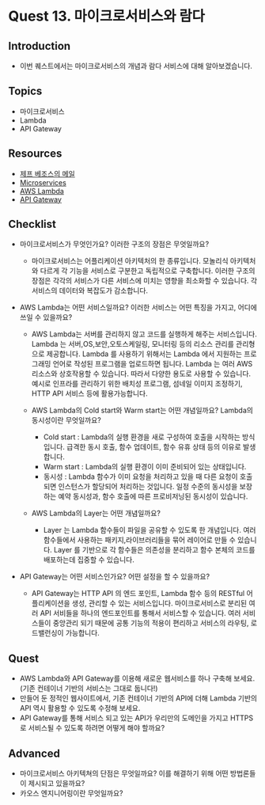# Quest 13. 마이크로서비스와 람다

## Introduction
* 이번 퀘스트에서는 마이크로서비스의 개념과 람다 서비스에 대해 알아보겠습니다.

## Topics
* 마이크로서비스
* Lambda
* API Gateway

## Resources
* [제프 베조스의 메일](https://news.hada.io/topic?id=638)
* [Microservices](https://www.redhat.com/ko/topics/microservices/what-are-microservices)
* [AWS Lambda](https://docs.aws.amazon.com/ko_kr/lambda/latest/dg/welcome.html)
* [API Gateway](https://docs.aws.amazon.com/ko_kr/apigateway/latest/developerguide/welcome.html)

## Checklist
* 마이크로서비스가 무엇인가요? 이러한 구조의 장점은 무엇일까요?
  * 마이크로서비스는 어플리케이션 아키텍처의 한 종류입니다.
모놀리식 아키텍처와 다르게 각 기능을 서비스로 구분한고 독립적으로 구축합니다.
이러한 구조의 장점은 각각의 서비스가 다른 서비스에 미치는 영향을 최소화할 수 있습니다.
각 서비스의 데이터와 복잡도가 감소합니다.

* AWS Lambda는 어떤 서비스일까요? 이러한 서비스는 어떤 특징을 가지고, 어디에 쓰일 수 있을까요?
  * AWS Lambda는 서버를 관리하지 않고 코드를 실행하게 해주는 서비스입니다.
Lambda 는 서버,OS,보안,오토스케일링, 모니터링 등의 리소스 관리를 관리형으로 제공합니다.
Lambda 를 사용하기 위해서는 Lambda 에서 지원하는 프로그래밍 언어로 작성된 프로그램을 업로드하면 됩니다.
Lambda 는 여러 AWS 리소스와 상호작용할 수 있습니다. 
따라서 다양한 용도로 사용할 수 있습니다.
예시로 인프라를 관리하기 위한 배치성 프로그램, 섬네일 이미지 조정하기, HTTP API 서비스 등에 활용가능합니다.

  * AWS Lambda의 Cold start와 Warm start는 어떤 개념일까요? Lambda의 동시성이란 무엇일까요?
    * Cold start : Lambda의 실행 환경을 새로 구성하여 호출을 시작하는 방식입니다.
급격한 동시 호출, 함수 업데이트, 함수 유휴 상태 등의 이유로 발생합니다.
    * Warm start : Lambda의 실행 환경이 이미 준비되어 있는 상태입니다.
    * 동시성 : Lambda 함수가 이미 요청을 처리하고 있을 때 다른 요청이 호출되면 인스턴스가 할당되어 처리하는 것입니다.
일정 수준의 동시성을 보장하는 예약 동시성과, 함수 호출에 따른 프로비저닝된 동시성이 있습니다.

  * AWS Lambda의 Layer는 어떤 개념일까요?
    * Layer 는 Lambda 함수들이 파일을 공유할 수 있도록 한 개념입니다.
여러 함수들에서 사용하는 패키지,라이브러리들을 묶어 레이어로 만들 수 있습니다.
Layer 를 기반으로 각 함수들은 의존성을 분리하고 함수 본체의 코드를 배포하는데 집중할 수 있습니다.

* API Gateway는 어떤 서비스인가요? 어떤 설정을 할 수 있을까요?
  * API Gateway는 HTTP API 의 엔드 포인트, Lambda 함수 등의 RESTful 어플리케이션을 생성, 관리할 수 있는 서비스입니다.
마이크로서비스로 분리된 여러 API 서비들을 하나의 엔드포인트를 통해서 서비스할 수 있습니다.
여러 서비스들이 중앙관리 되기 때문에 공통 기능의 적용이 편리하고 서비스의 라우팅, 로드밸런싱이 가능합니다.

## Quest
* AWS Lambda와 API Gateway를 이용해 새로운 웹서비스를 하나 구축해 보세요. (기존 컨테이너 기반의 서비스는 그대로 둡니다!)
* 만들어 둔 정적인 웹사이트에서, 기존 컨테이너 기반의 API에 더해 Lambda 기반의 API 역시 활용할 수 있도록 수정해 보세요.
* API Gateway를 통해 서비스 되고 있는 API가 우리만의 도메인을 가지고 HTTPS로 서비스될 수 있도록 하려면 어떻게 해야 할까요?

## Advanced
* 마이크로서비스 아키텍쳐의 단점은 무엇일까요? 이를 해결하기 위해 어떤 방법론들이 제시되고 있을까요?
* 카오스 엔지니어링이란 무엇일까요?
